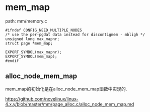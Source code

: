mem_map
========================================

path: mm/memory.c
```
#ifndef CONFIG_NEED_MULTIPLE_NODES
/* use the per-pgdat data instead for discontigmem - mbligh */
unsigned long max_mapnr;
struct page *mem_map;

EXPORT_SYMBOL(max_mapnr);
EXPORT_SYMBOL(mem_map);
#endif
```

alloc_node_mem_map
----------------------------------------

mem_map的初始化是在alloc_node_mem_map函数中实现的.

https://github.com/novelinux/linux-4.x.y/blob/master/mm/page_alloc.c/alloc_node_mem_map.md